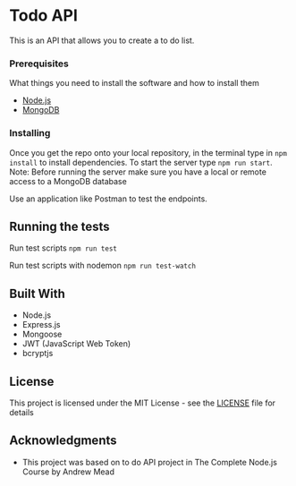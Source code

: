 # Todo API

This is an API that allows you to create a to do list. 

### Prerequisites

What things you need to install the software and how to install them
* [Node.js](https://nodejs.org)
* [MongoDB](https://www.mongodb.com/)

### Installing

Once you get the repo onto your local repository, in the terminal type in ```npm install``` to install dependencies. 
To start the server type ```npm run start```. 
Note: Before running the server make sure you have a local or remote access to a MongoDB database

Use an application like Postman to test the endpoints.

## Running the tests
Run test scripts
```npm run test```

Run test scripts with nodemon
```npm run test-watch```


## Built With

* Node.js
* Express.js
* Mongoose
* JWT (JavaScript Web Token)
* bcryptjs

## License

This project is licensed under the MIT License - see the [LICENSE](./LICENSE) file for details

## Acknowledgments

* This project was based on to do API project in The Complete Node.js Course by Andrew Mead

